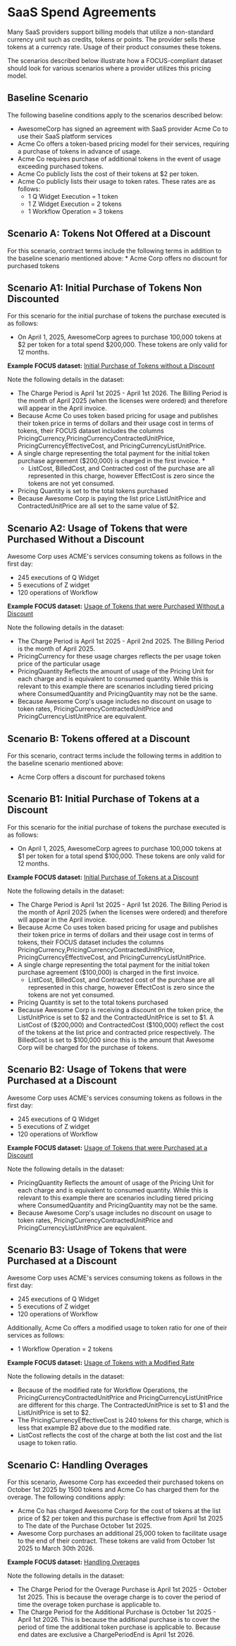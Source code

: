 # SaaS Spend Agreements

Many SaaS providers support billing models that utilize a non-standard currency unit such as credits, tokens or points. The provider sells these tokens at a currency rate. Usage of their product consumes these tokens. 

The scenarios described below illustrate how a FOCUS-compliant dataset should look for various scenarios where a provider utilizes this pricing model.

## Baseline Scenario

The following baseline conditions apply to the scenarios described below:

* AwesomeCorp has signed an agreement with SaaS provider Acme Co to use their SaaS platform services
* Acme Co offers a token-based pricing model for their services, requiring a purchase of tokens in advance of usage. 
* Acme Co requires purchase of additional tokens in the event of usage exceeding purchased tokens.
* Acme Co publicly lists the cost of their tokens at &dollar;2 per token.
* Acme Co publicly lists their usage to token rates. These rates are as follows:
  * 1 Q Widget Execution = 1 token
  * 1 Z Widget Execution = 2 tokens
  * 1 Workflow Operation = 3 tokens

## Scenario A: Tokens Not Offered at a Discount

For this scenario, contract terms include the following terms in addition to the baseline scenario mentioned above:
    * Acme Corp offers no discount for purchased tokens

## Scenario A1: Initial Purchase of Tokens Non Discounted

For this scenario for the initial purchase of tokens the purchase executed is as follows:
* On April 1, 2025, AwesomeCorp agrees to purchase 100,000 tokens at &dollar;2 per token for a total spend &dollar;200,000. These tokens are only valid for 12 months.

**Example FOCUS dataset:** [Initial Purchase of Tokens without a Discount](https://docs.google.com/spreadsheets/d/1kQTDK3Sk9BnNcn6Ovyaa37T1aMaXfHaDahsuk1Notn4/edit?gid=1940546788#gid=1940546788&range=2:3)

Note the following details in the dataset:

* The Charge Period is April 1st 2025 - April 1st 2026. The Billing Period is the month of April 2025 (when the licenses were ordered) and therefore will appear in the April invoice.
* Because Acme Co uses token based pricing for usage and publishes their token price in terms of dollars and their usage cost in terms of tokens, their FOCUS dataset includes the columns PricingCurrency,PricingCurrencyContractedUnitPrice, PricingCurrencyEffectiveCost, and PricingCurrencyListUnitPrice.
* A single charge representing the total payment for the initial token purchase agreement (&dollar;200,000) is charged in the first invoice. * 
  * ListCost, BilledCost, and Contracted cost of the purchase are all represented in this charge, however EffectCost is zero since the tokens are not yet consumed.
* Pricing Quantity is set to the total tokens purchased
* Because Awesome Corp is paying the list price ListUnitPrice and ContractedUnitPrice are all set to the same value of &dollar;2.

## Scenario A2: Usage of Tokens that were Purchased Without a Discount

Awesome Corp uses ACME's services consuming tokens as follows in the first day:
* 245 executions of Q Widget
* 5 executions of Z widget
* 120 operations of Workflow

**Example FOCUS dataset:** [Usage of Tokens that were Purchased Without a Discount](https://docs.google.com/spreadsheets/d/1kQTDK3Sk9BnNcn6Ovyaa37T1aMaXfHaDahsuk1Notn4/edit?gid=1940546788#gid=1940546788&range=5:8)

Note the following details in the dataset:

* The Charge Period is April 1st 2025 - April 2nd 2025. The Billing Period is the month of April 2025.
* PricingCurrency for these usage charges reflects the per usage token price of the particular usage
* PricingQuantity Reflects the amount of usage of the Pricing Unit for each charge and is equivalent to consumed quantity. While this is relevant to this example there are scenarios including tiered pricing where ConsumedQuantity and PricingQuantity may not be the same.
* Because Awesome Corp's usage includes no discount on usage to token rates, PricingCurrencyContractedUnitPrice and PricingCurrencyListUnitPrice are equivalent.

## Scenario B: Tokens offered at a Discount

For this scenario, contract terms include the following terms in addition to the baseline scenario mentioned above:
* Acme Corp offers a discount for purchased tokens

## Scenario B1: Initial Purchase of Tokens at a Discount

For this scenario for the initial purchase of tokens the purchase executed is as follows:
* On April 1, 2025, AwesomeCorp agrees to purchase 100,000 tokens at &dollar;1 per token for a total spend &dollar;100,000. These tokens are only valid for 12 months.

**Example FOCUS dataset:** [Initial Purchase of Tokens at a Discount](https://docs.google.com/spreadsheets/d/1kQTDK3Sk9BnNcn6Ovyaa37T1aMaXfHaDahsuk1Notn4/edit?gid=1940546788#gid=1940546788&range=11:12)

Note the following details in the dataset:

* The Charge Period is April 1st 2025 - April 1st 2026. The Billing Period is the month of April 2025 (when the licenses were ordered) and therefore will appear in the April invoice.
* Because Acme Co uses token based pricing for usage and publishes their token price in terms of dollars and their usage cost in terms of tokens, their FOCUS dataset includes the columns PricingCurrency,PricingCurrencyContractedUnitPrice, PricingCurrencyEffectiveCost, and PricingCurrencyListUnitPrice.
* A single charge representing the total payment for the initial token purchase agreement (&dollar;100,000) is charged in the first invoice.
    * ListCost, BilledCost, and Contracted cost of the purchase are all represented in this charge, however EffectCost is zero since the tokens are not yet consumed.
* Pricing Quantity is set to the total tokens purchased
* Because Awesome Corp is receiving a discount on the token price, the ListUnitPrice is set to &dollar;2 and the ContractedUnitPrice is set to &dollar;1. A ListCost of (&dollar;200,000) and ContractedCost (&dollar;100,000) reflect the cost of the tokens at the list price and contracted price respectively. The BilledCost is set to &dollar;100,000 since this is the amount that Awesome Corp will be charged for the purchase of tokens.

## Scenario B2: Usage of Tokens that were Purchased at a Discount

Awesome Corp uses ACME's services consuming tokens as follows in the first day:
* 245 executions of Q Widget
* 5 executions of Z widget
* 120 operations of Workflow

**Example FOCUS dataset:** [Usage of Tokens that were Purchased at a Discount](https://docs.google.com/spreadsheets/d/1kQTDK3Sk9BnNcn6Ovyaa37T1aMaXfHaDahsuk1Notn4/edit?gid=1940546788#gid=1940546788&range=14:17)

Note the following details in the dataset:

* PricingQuantity Reflects the amount of usage of the Pricing Unit for each charge and is equivalent to consumed quantity. While this is relevant to this example there are scenarios including tiered pricing where ConsumedQuantity and PricingQuantity may not be the same.
* Because Awesome Corp's usage includes no discount on usage to token rates, PricingCurrencyContractedUnitPrice and PricingCurrencyListUnitPrice are equivalent.

## Scenario B3: Usage of Tokens that were Purchased at a Discount

Awesome Corp uses ACME's services consuming tokens as follows in the first day:
* 245 executions of Q Widget
* 5 executions of Z widget
* 120 operations of Workflow

Additionally, Acme Co offers a modified usage to token ratio for one of their services as follows:
* 1 Workflow Operation = 2 tokens

**Example FOCUS dataset:** [Usage of Tokens with a Modified Rate](https://docs.google.com/spreadsheets/d/1kQTDK3Sk9BnNcn6Ovyaa37T1aMaXfHaDahsuk1Notn4/edit?gid=1940546788#gid=1940546788&range=19:22)

Note the following details in the dataset:

* Because of the modified rate for Workflow Operations, the PricingCurrencyContractedUnitPrice and PricingCurrencyListUnitPrice are different for this charge. The ContractedUnitPrice is set to &dollar;1 and the ListUnitPrice is set to &dollar;2. 
* The PricingCurrencyEffectiveCost is 240 tokens for this charge, which is less that example B2 above due to the modified rate. 
* ListCost reflects the cost of the charge at both the list cost and the list usage to token ratio. 

## Scenario C: Handling Overages

For this scenario, Awesome Corp has exceeded their purchased tokens on October 1st 2025 by 1500 tokens and Acme Co has charged them for the overage. The following conditions apply:
* Acme Co has charged Awesome Corp for the cost of tokens at the list price of &dollar;2 per token and this purchase is effective from April 1st 2025 to The date of the Purchase October 1st 2025.
* Awesome Corp purchases an additional 25,000 token to facilitate usage to the end of their contract. These tokens are valid from October 1st 2025 to March 30th 2026. 

**Example FOCUS dataset:** [Handling Overages](https://docs.google.com/spreadsheets/d/1kQTDK3Sk9BnNcn6Ovyaa37T1aMaXfHaDahsuk1Notn4/edit?gid=1940546788#gid=1940546788&range=25:27)

Note the following details in the dataset:
* The Charge Period for the Overage Purchase is April 1st 2025 - October 1st 2025. This is because the overage charge is to cover the period of time the overage token purchase is applicable to. 
* The Charge Period for the Additional Purchase is October 1st 2025 - April 1st 2026. This is because the additional purchase is to cover the period of time the additional token purchase is applicable to. Because end dates are exclusive a ChargePeriodEnd is April 1st 2026.
